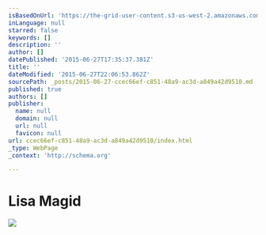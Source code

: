 ```yaml
---
isBasedOnUrl: 'https://the-grid-user-content.s3-us-west-2.amazonaws.com/9f5ee086-1548-4b99-87a5-7c24391bc8f6.jpg'
inLanguage: null
starred: false
keywords: []
description: ''
author: []
datePublished: '2015-06-27T17:35:37.381Z'
title: ''
dateModified: '2015-06-27T22:06:53.862Z'
sourcePath: _posts/2015-06-27-ccec66ef-c851-48a9-ac3d-a849a42d9510.md
published: true
authors: []
publisher:
  name: null
  domain: null
  url: null
  favicon: null
url: ccec66ef-c851-48a9-ac3d-a849a42d9510/index.html
_type: WebPage
_context: 'http://schema.org'

---
```

# Lisa Magid
![](https://the-grid-user-content.s3-us-west-2.amazonaws.com/9f5ee086-1548-4b99-87a5-7c24391bc8f6.jpg)